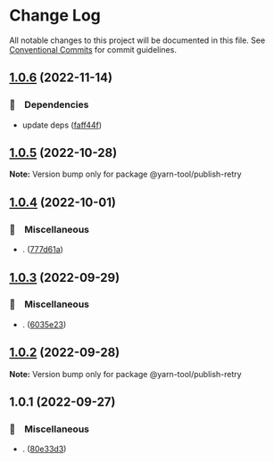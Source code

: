 # Change Log

All notable changes to this project will be documented in this file.
See [Conventional Commits](https://conventionalcommits.org) for commit guidelines.

## [1.0.6](https://github.com/bluelovers/ws-yarn-workspaces/compare/@yarn-tool/publish-retry@1.0.5...@yarn-tool/publish-retry@1.0.6) (2022-11-14)



### 📌　Dependencies

* update deps ([faff44f](https://github.com/bluelovers/ws-yarn-workspaces/commit/faff44f1f5ad5066c747ea8d5d66fa10049c17fe))



## [1.0.5](https://github.com/bluelovers/ws-yarn-workspaces/compare/@yarn-tool/publish-retry@1.0.4...@yarn-tool/publish-retry@1.0.5) (2022-10-28)

**Note:** Version bump only for package @yarn-tool/publish-retry





## [1.0.4](https://github.com/bluelovers/ws-yarn-workspaces/compare/@yarn-tool/publish-retry@1.0.3...@yarn-tool/publish-retry@1.0.4) (2022-10-01)



### 🔖　Miscellaneous

* . ([777d61a](https://github.com/bluelovers/ws-yarn-workspaces/commit/777d61af255146b2b1b1f364587c36a0f5bfc00c))



## [1.0.3](https://github.com/bluelovers/ws-yarn-workspaces/compare/@yarn-tool/publish-retry@1.0.2...@yarn-tool/publish-retry@1.0.3) (2022-09-29)



### 🔖　Miscellaneous

* . ([6035e23](https://github.com/bluelovers/ws-yarn-workspaces/commit/6035e2399f4f5a5f5e5ac56309b6dc37ffe91389))



## [1.0.2](https://github.com/bluelovers/ws-yarn-workspaces/compare/@yarn-tool/publish-retry@1.0.1...@yarn-tool/publish-retry@1.0.2) (2022-09-28)

**Note:** Version bump only for package @yarn-tool/publish-retry





## 1.0.1 (2022-09-27)



### 🔖　Miscellaneous

* . ([80e33d3](https://github.com/bluelovers/ws-yarn-workspaces/commit/80e33d35844792c279dd0a3a164207a9abafddaa))
